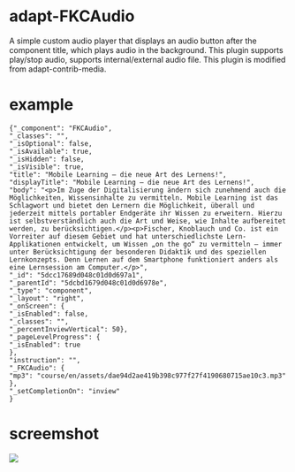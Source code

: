 # adapt-FKCAudio
A simple custom audio player that displays an audio button after the component title, which plays audio in the background. This plugin supports play/stop audio, supports internal/external audio file. This plugin is modified from adapt-contrib-media.

# example


    {"_component": "FKCAudio",
    "_classes": "",
    "_isOptional": false,
    "_isAvailable": true,
    "_isHidden": false,
    "_isVisible": true,
    "title": "Mobile Learning – die neue Art des Lernens!",
    "displayTitle": "Mobile Learning – die neue Art des Lernens!",
    "body": "<p>Im Zuge der Digitalisierung ändern sich zunehmend auch die Möglichkeiten, Wissensinhalte zu vermitteln. Mobile Learning ist das Schlagwort und bietet den Lernern die Möglichkeit, überall und jederzeit mittels portabler Endgeräte ihr Wissen zu erweitern. Hierzu ist selbstverständlich auch die Art und Weise, wie Inhalte aufbereitet werden, zu berücksichtigen.</p><p>Fischer, Knoblauch und Co. ist ein Vorreiter auf diesem Gebiet und hat unterschiedlichste Lern-Applikationen entwickelt, um Wissen „on the go“ zu vermitteln – immer unter Berücksichtigung der besonderen Didaktik und des speziellen Lernkonzepts. Denn Lernen auf dem Smartphone funktioniert anders als eine Lernsession am Computer.</p>",
    "_id": "5dcc17689d048c01d0d697a1",
    "_parentId": "5dcbd1679d048c01d0d6978e",
    "_type": "component",
    "_layout": "right",
    "_onScreen": {
    "_isEnabled": false,
    "_classes": "",
    "_percentInviewVertical": 50},
    "_pageLevelProgress": {
    "_isEnabled": true
    },
    "instruction": "",
    "_FKCAudio": {
    "mp3": "course/en/assets/dae94d2ae419b398c977f27f4190680715ae10c3.mp3"
    },
    "_setCompletionOn": "inview"
    }
    
# screemshot
![](https://github.com/uyghurbeg/adapt-FKCAudio/blob/master/screenshot.png?raw=true)
